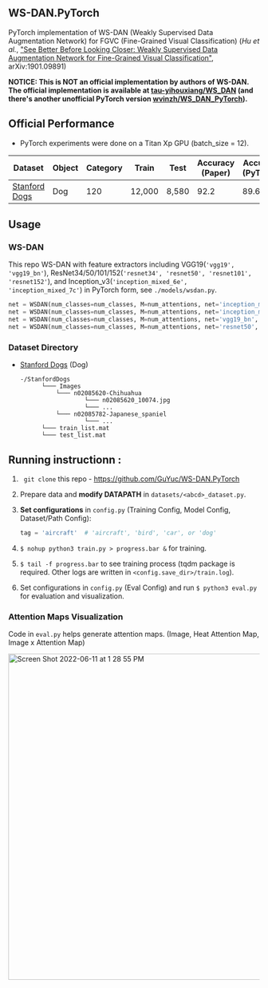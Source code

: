 ## WS-DAN.PyTorch
PyTorch implementation of WS-DAN (Weakly Supervised Data Augmentation Network) for FGVC (Fine-Grained Visual Classification) (_Hu et al._, 
["See Better Before Looking Closer: Weakly Supervised Data Augmentation Network for Fine-Grained Visual Classification"](https://arxiv.org/abs/1901.09891v2), arXiv:1901.09891)

**NOTICE: This is NOT an official implementation by authors of WS-DAN. The official implementation is available at [tau-yihouxiang/WS_DAN](https://github.com/tau-yihouxiang/WS_DAN) (and there's another unofficial PyTorch version [wvinzh/WS_DAN_PyTorch](https://github.com/wvinzh/WS_DAN_PyTorch)).** 




## Official Performance
* PyTorch experiments were done on a Titan Xp GPU (batch_size = 12).

|Dataset|Object|Category|Train|Test|Accuracy (Paper)|Accuracy (PyTorch)|Feature Net|
|-------|------|--------|-----|----|----------------|--------------------|---|
|[Stanford Dogs](http://vision.stanford.edu/aditya86/ImageNetDogs/)|Dog|120|12,000|8,580|92.2|89.66|inception_mixed_7c|



## Usage

### WS-DAN
This repo  WS-DAN with feature extractors including VGG19(```'vgg19', 'vgg19_bn'```), 
ResNet34/50/101/152(```'resnet34', 'resnet50', 'resnet101', 'resnet152'```), 
and Inception_v3(```'inception_mixed_6e', 'inception_mixed_7c'```) in PyTorch form, see ```./models/wsdan.py```. 

```python
net = WSDAN(num_classes=num_classes, M=num_attentions, net='inception_mixed_6e', pretrained=True)
net = WSDAN(num_classes=num_classes, M=num_attentions, net='inception_mixed_7c', pretrained=True)
net = WSDAN(num_classes=num_classes, M=num_attentions, net='vgg19_bn', pretrained=True)
net = WSDAN(num_classes=num_classes, M=num_attentions, net='resnet50', pretrained=True)
```

### Dataset Directory


* [Stanford Dogs](http://vision.stanford.edu/aditya86/ImageNetDogs/) (Dog)

  ```
  -/StanfordDogs
        └─── Images
            └─── n02085620-Chihuahua
                    └─── n02085620_10074.jpg
                    └─── ...
            └─── n02085782-Japanese_spaniel
                    └─── ...
        └─── train_list.mat
        └─── test_list.mat
  ```



## Running instructionn  : 

1. ``` git clone``` this repo - https://github.com/GuYuc/WS-DAN.PyTorch 

2. Prepare data and **modify DATAPATH** in ```datasets/<abcd>_dataset.py```.

3. **Set configurations** in ```config.py``` (Training Config, Model Config, Dataset/Path Config):
    
    ```python
    tag = 'aircraft'  # 'aircraft', 'bird', 'car', or 'dog'
    ```
    
4. ```$ nohup python3 train.py > progress.bar &``` for training.

5. ```$ tail -f progress.bar``` to see training process (tqdm package is required. Other logs are written in ```<config.save_dir>/train.log```).

6. Set configurations in ```config.py``` (Eval Config) and run ```$ python3 eval.py``` for evaluation and visualization.

### Attention Maps Visualization

Code in ```eval.py``` helps generate attention maps. (Image, Heat Attention Map, Image x Attention Map)


<img width="654" alt="Screen Shot 2022-06-11 at 1 28 55 PM" src="https://user-images.githubusercontent.com/50242614/173204008-c997e760-1f87-4ae3-a51f-233df32e793f.png">



